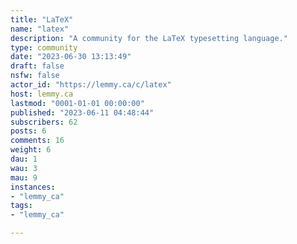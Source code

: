 ```yaml
---
title: "LaTeX" 
name: "latex"
description: "A community for the LaTeX typesetting language."
type: community
date: "2023-06-30 13:13:49"
draft: false
nsfw: false
actor_id: "https://lemmy.ca/c/latex"
host: lemmy.ca
lastmod: "0001-01-01 00:00:00"
published: "2023-06-11 04:48:44"
subscribers: 62
posts: 6
comments: 16
weight: 6
dau: 1
wau: 3
mau: 9
instances:
- "lemmy_ca"
tags: 
- "lemmy_ca"

---
```

